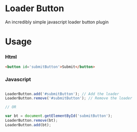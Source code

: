 # Loader Button
An incredibly simple javascript loader button plugin

# Usage

### Html
```html
<button id='submitButton'>Submit</button>
```

### Javascript
```javascript

LoaderButton.add('#submitButton'); // Add the loader
LoaderButton.remove('#submitButton'); // Remove the loader

// OR

var bt = document.getElementById('submitButton');
LoaderButton.remove(bt);
LoaderButton.add(bt);
```
